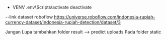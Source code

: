 - VENV 
.env\Scripts\activate
deactivate

--link dataset roboflow
https://universe.roboflow.com/indonesia-rupiah-currency-dataset/indonesia-rupiah-detection/dataset/3

Jangan Lupa tambahkan folder result --> predict
                             uploads
Pada folder static
